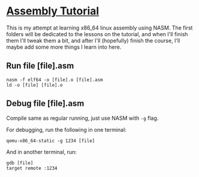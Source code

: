 # [Assembly Tutorial](https://asmtutor.com/)

This is my attempt at learning x86\_64 linux assembly using NASM. The first folders will be dedicated to the lessons on the tutorial, and when I'll finish them I'll tweak them a bit, and after I'll (hopefully) finish the course, I'll maybe add some more things I learn into here.

## Run file [file].asm

```shell
nasm -f elf64 -o [file].o [file].asm
ld -o [file] [file].o
```

## Debug file [file].asm

Compile same as regular running, just use NASM with `-g` flag.

For debugging, run the following in one terminal:
```shell
qemu-x86_64-static -g 1234 [file]
```

And in another terminal, run:
```shell
gdb [file]
target remote :1234
```

